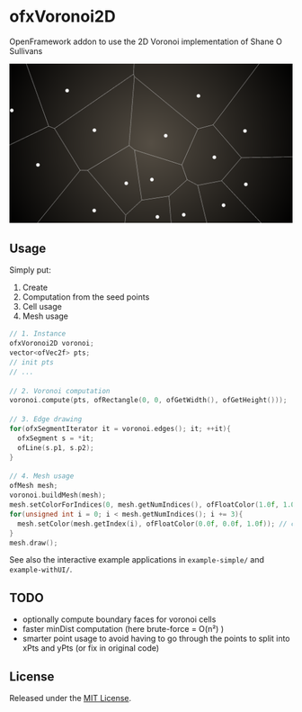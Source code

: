 ofxVoronoi2D
============

OpenFramework addon to use the 2D Voronoi implementation of Shane O Sullivans

![image](ofxaddons_thumbnail.png)

Usage
-----
Simply put:
  1. Create
  2. Computation from the seed points
  3. Cell usage
  4. Mesh usage

```cpp
// 1. Instance
ofxVoronoi2D voronoi;
vector<ofVec2f> pts;
// init pts
// ...

// 2. Voronoi computation
voronoi.compute(pts, ofRectangle(0, 0, ofGetWidth(), ofGetHeight()));

// 3. Edge drawing
for(ofxSegmentIterator it = voronoi.edges(); it; ++it){
  ofxSegment s = *it;
  ofLine(s.p1, s.p2);
}

// 4. Mesh usage
ofMesh mesh;
voronoi.buildMesh(mesh);
mesh.setColorForIndices(0, mesh.getNumIndices(), ofFloatColor(1.0f, 1.0f, 1.0f));
for(unsigned int i = 0; i < mesh.getNumIndices(); i += 3){
  mesh.setColor(mesh.getIndex(i), ofFloatColor(0.0f, 0.0f, 1.0f)); // cell centers
}
mesh.draw();
```

See also the interactive example applications in `example-simple/` and `example-withUI/`.

TODO
----
  - optionally compute boundary faces for voronoi cells
  - faster minDist computation (here brute-force = O(n²) )
  - smarter point usage to avoid having to go through the points to split into xPts and yPts (or fix in original code)

License
-------
Released under the [MIT License](http://www.opensource.org/licenses/MIT).
